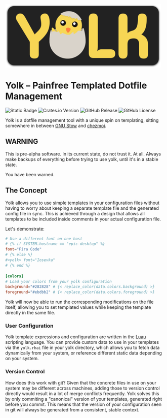 <div class="oranda-hide">
    <img src="./.github/images/yolk_banner_animated.svg" height="200" align="center"/>

# Yolk – Painfree Templated Dotfile Management


![Static Badge](https://img.shields.io/badge/homepage-yellow?style=for-the-badge&link=https%3A%2F%2Felkowar.github.io%2Fyolk)
![Crates.io Version](https://img.shields.io/crates/v/yolk-dots?style=for-the-badge)
![GitHub Release](https://img.shields.io/github/v/release/elkowar/yolk?display_name=release&style=for-the-badge)
![GitHub License](https://img.shields.io/github/license/ElKowar/yolk?style=for-the-badge)

</div>

Yolk is a dotfile management tool with a unique spin on templating,
sitting somewhere in between [GNU Stow](https://www.gnu.org/software/stow/) and [chezmoi](https://www.chezmoi.io/).

## WARNING

This is pre-alpha software. In its current state, do not trust it. At all.
Always make backups of everything before trying to use yolk, until it's in a stable state.

You have been warned.

## The Concept

Yolk allows you to use simple templates in your configuration files without having to worry about keeping a separate template file and the generated config file in sync.
This is achieved through a design that allows all templates to be included inside comments in your actual configuration file.

Let's demonstrate:

```toml
# Use a different font on one host
# {% if SYSTEM.hostname == "epic-desktop" %}
font="Fira Code"
# {% else %}
#<yolk> font="Iosevka"
# {% end %}

[colors]
# Load your colors from your yolk configuration
background="#282828" # {< replace_color(data.colors.background) >}
foreground="#ebdbb2" # {< replace_color(data.colors.foreground) >}
```

Yolk will now be able to run the corresponding modifications on the file itself, allowing you to set
templated values while keeping the template directly in the same file.

### User Configuration

Yolk template expressions and configuration are written in the [Luau](https://luau.org/) scripting language.
You can provide custom data to use in your templates via the `yolk.rhai` file in your yolk directory,
which allows you to fetch data dynamically from your system, or reference different static data depending on your system.

### Version Control

How does this work with git?
Given that the concrete files in use on your system may be different across machines,
adding those to version control directly would result in a lot of merge conflicts frequently.
Yolk solves this by only commiting a "canonical" version of your templates, generated right before you commit.
This means that the version of your configuration seen in git will always be generated from a consistent, stable context.
